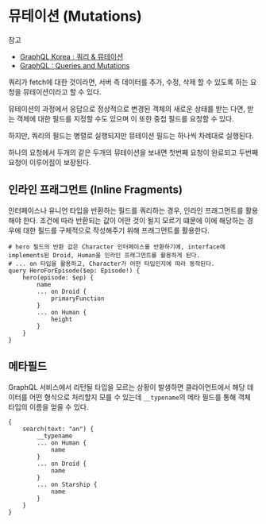 # 뮤테이션 (Mutations)

참고

-   [GraphQL Korea : 쿼리 & 뮤테이션](https://graphql-kr.github.io/learn/queries/)
-   [GraphQL : Queries and Mutations](https://graphql.org/learn/queries/)

쿼리가 fetch에 대한 것이라면, 서버 측 데이터를 추가, 수정, 삭제 할 수 있도록 하는 요청을 뮤테이션이라고 할 수 있다.

뮤테이션의 과정에서 응답으로 정상적으로 변경된 객체의 새로운 상태를 받는 다면, 받는 객체에 대한 필드를 지정할 수도 있으며 이 또한 중첩 필드를 요청할 수 있다.

하지만, 쿼리의 필드는 병렬로 실행되지만 뮤테이션 필드는 하나씩 차례대로 실행된다.

하나의 요청에서 두개의 같은 두개의 뮤테이션을 보내면 첫번째 요청이 완료되고 두번째 요청이 이루어짐이 보장된다.

## 인라인 프래그먼트 (Inline Fragments)

인터페이스나 유니언 타입을 반환하는 필드를 쿼리하는 경우, 인라인 프래그먼트를 활용해야 한다.
조건에 따라 반환되는 값이 어떤 것이 될지 모르기 떄문에 이에 해당하는 경우에 대한 필드를 구체적으로 작성해주기 위해 프래그먼트를 활용한다.

```gql
# hero 필드의 반환 값은 Character 인터페이스를 반환하기에, interface에 implements된 Droid, Human을 인라인 프래그먼트를 활용하게 된다.
# ... on 타입을 활용하고, Character가 어떤 타입인지에 따라 동작된다.
query HeroForEpisode($ep: Episode!) {
    hero(episode: $ep) {
        name
        ... on Droid {
            primaryFunction
        }
        ... on Human {
            height
        }
    }
}
```

## 메타필드

GraphQL 서비스에서 리턴될 타입을 모르는 상황이 발생하면 클라이언트에서 해당 데이터를 어떤 형식으로 처리할지 모를 수 있는데 `__typename`의 메타 필드를 통해 객체 타입의 이름을 얻을 수 있다.

```gql
{
    search(text: "an") {
        __typename
        ... on Human {
            name
        }
        ... on Droid {
            name
        }
        ... on Starship {
            name
        }
    }
}
```
